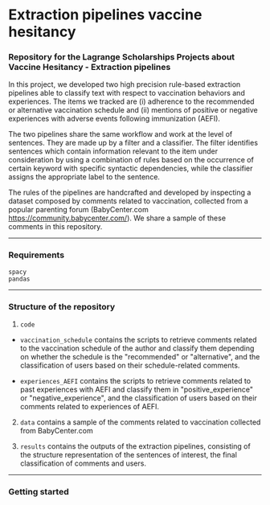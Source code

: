 # Extraction pipelines vaccine hesitancy
### Repository for the Lagrange Scholarships Projects about Vaccine Hesitancy - Extraction pipelines  

In this project, we developed two high precision rule-based extraction pipelines able to classify text with respect to vaccination behaviors and experiences. The items we tracked are (i) adherence to the recommended or alternative vaccination schedule and (ii) mentions of positive or negative experiences with adverse events following immunization (AEFI).  

The two pipelines share the same workflow and work at the level of sentences. They are made up by a filter and a classifier. The filter identifies sentences which contain information relevant to the item under consideration by using a combination of rules based on the occurrence of certain keyword with specific syntactic dependencies, while the classifier assigns the appropriate label to the sentence. 

The rules of the pipelines are handcrafted and developed by inspecting a dataset composed by comments related to vaccination, collected from a popular parenting forum (BabyCenter.com https://community.babycenter.com/). We share a sample of these comments in this repository.

__________________________
### Requirements

```
spacy
pandas

```
__________________________

### Structure of the repository

1. ```code```

* ```vaccination_schedule``` contains the scripts to retrieve comments related to the vaccination schedule of the author and classify them depending on whether the schedule is the "recommended" or "alternative", and the classification of users based on their schedule-related comments.

* ```experiences_AEFI``` contains the scripts to retrieve comments related to past experiences with AEFI and classify them in "positive_experience" or "negative_experience", and the classification of users based on their comments related to experiences of AEFI.


2. ```data``` contains a sample of the comments related to vaccination collected from BabyCenter.com


3. ```results``` contains the outputs of the extraction pipelines, consisting of the structure representation of the sentences of interest, the final classification of comments and users.


__________________________

### Getting started
